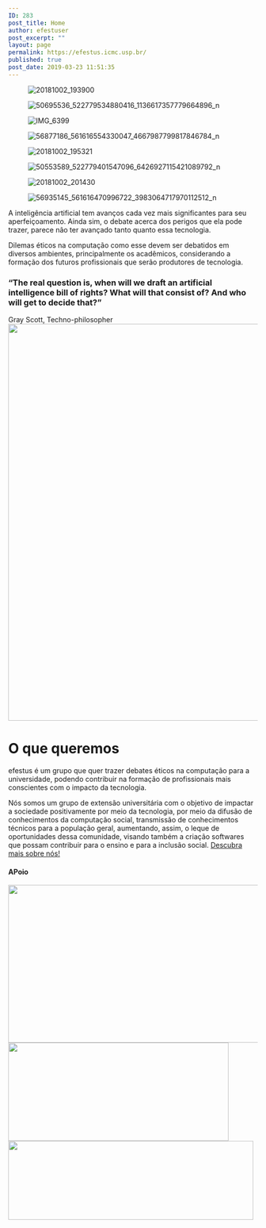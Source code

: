 ```yaml
---
ID: 283
post_title: Home
author: efestuser
post_excerpt: ""
layout: page
permalink: https://efestus.icmc.usp.br/
published: true
post_date: 2019-03-23 11:51:35
---
```

<figure><img src="https://efestus.icmc.usp.br/wp-content/uploads/elementor/thumbs/20181002_193900-o5cro0n5wib4s6f2rnxseagd3k3ruwc4e8c5gg68qs.jpg" alt="20181002_193900"></figure>
<figure><img src="https://efestus.icmc.usp.br/wp-content/uploads/elementor/thumbs/50695536_522779534880416_1136617357779664896_n-1-o5bg34d1o7hdpkhvvr7p517yisr5zd9786hf0xwhj8.jpg" alt="50695536_522779534880416_1136617357779664896_n"></figure>
<figure><img src="https://efestus.icmc.usp.br/wp-content/uploads/elementor/thumbs/IMG_6399-o5bfog3qzbe8gpt7kevd7qiwo92vth01vjujbfnqo4.jpg" alt="IMG_6399"></figure>
<figure><img src="https://efestus.icmc.usp.br/wp-content/uploads/elementor/thumbs/56877186_561616554330047_4667987799817846784_n-o6y2ykv2v026d4nw4zcj8cqwruj1h12sqz6yb6ly2s.jpg" alt="56877186_561616554330047_4667987799817846784_n"></figure>
<figure><img src="https://efestus.icmc.usp.br/wp-content/uploads/elementor/thumbs/20181002_195321-1-o5bg33f7hdg3dyj918t2kjghxevsro5gw1txjnxvpg.jpg" alt="20181002_195321"></figure>
<figure><img src="https://efestus.icmc.usp.br/wp-content/uploads/elementor/thumbs/50553589_522779401547096_6426927115421089792_n-1-o5bg34d1o7hdpkhvvr7p517yisr5zd9786hf0xwhj8.jpg" alt="50553589_522779401547096_6426927115421089792_n"></figure>
<figure><img src="https://efestus.icmc.usp.br/wp-content/uploads/elementor/thumbs/20181002_201430-o5bfoagpub6ij21ehcflsry53xuojadnurxmfrw3pg.jpg" alt="20181002_201430"></figure>
<figure><img src="https://efestus.icmc.usp.br/wp-content/uploads/elementor/thumbs/56935145_561616470996722_3983064717970112512_n-o6y2ylsx1u3goqmizhr5suidd8eeoq6j33ufsgkjwk.jpg" alt="56935145_561616470996722_3983064717970112512_n"></figure>
A inteligência artificial tem avanços cada vez mais significantes para seu aperfeiçoamento. Ainda sim, o debate acerca dos perigos que ela pode trazer, parece não ter avançado tanto quanto essa tecnologia.

Dilemas éticos na computação como esse devem ser debatidos em diversos ambientes, principalmente os acadêmicos, considerando a formação dos futuros profissionais que serão produtores de tecnologia.
<h3>“The real question is, when will we draft an artificial intelligence bill of rights?
What will that consist of? And who will get to decide that?”</h3>
Gray Scott, Techno-philosopher

<img src="https://efestus.icmc.usp.br/wp-content/uploads/2019/03/efestus.png" alt="" srcset="https://efestus.icmc.usp.br/wp-content/uploads/2019/03/efestus.png 800w, https://efestus.icmc.usp.br/wp-content/uploads/2019/03/efestus-150x150.png 150w, https://efestus.icmc.usp.br/wp-content/uploads/2019/03/efestus-300x300.png 300w, https://efestus.icmc.usp.br/wp-content/uploads/2019/03/efestus-768x768.png 768w" sizes="(max-width: 800px) 100vw, 800px" width="800" height="800">
<h1>O que queremos</h1>
efestus é um grupo que quer trazer debates éticos na computação para a universidade, podendo contribuir na formação de profissionais mais conscientes com o impacto da tecnologia.

Nós somos um grupo de extensão universitária com o objetivo de impactar a sociedade positivamente por meio da tecnologia, por meio da difusão de conhecimentos da computação social, transmissão de conhecimentos técnicos para a população geral, aumentando, assim, o leque de oportunidades dessa comunidade, visando também a criação softwares que possam contribuir para o ensino e para a inclusão social.
<a href="/?page_id=285" role="button">
Descubra mais sobre nós!
</a>
<h4>APoio</h4>
<a href="https://www5.usp.br/" data-elementor-open-lightbox="">
<img src="https://efestus.icmc.usp.br/wp-content/uploads/2019/03/usp-logo-1.png" alt="" srcset="https://efestus.icmc.usp.br/wp-content/uploads/2019/03/usp-logo-1.png 800w, https://efestus.icmc.usp.br/wp-content/uploads/2019/03/usp-logo-1-300x119.png 300w, https://efestus.icmc.usp.br/wp-content/uploads/2019/03/usp-logo-1-768x305.png 768w" sizes="(max-width: 800px) 100vw, 800px" width="800" height="318">								</a>
<a href="https://www.icmc.usp.br/" data-elementor-open-lightbox="">
<img src="https://efestus.icmc.usp.br/wp-content/uploads/2019/03/Logo-CCEx.png" alt="" srcset="https://efestus.icmc.usp.br/wp-content/uploads/2019/03/Logo-CCEx.png 445w, https://efestus.icmc.usp.br/wp-content/uploads/2019/03/Logo-CCEx-300x133.png 300w" sizes="(max-width: 445px) 100vw, 445px" width="445" height="198">								</a>
<a href="https://techshift.co/" data-elementor-open-lightbox="">
<img src="https://efestus.icmc.usp.br/wp-content/uploads/2019/03/banner.png" alt="" srcset="https://efestus.icmc.usp.br/wp-content/uploads/2019/03/banner.png 495w, https://efestus.icmc.usp.br/wp-content/uploads/2019/03/banner-300x96.png 300w" sizes="(max-width: 495px) 100vw, 495px" width="495" height="159">								</a>